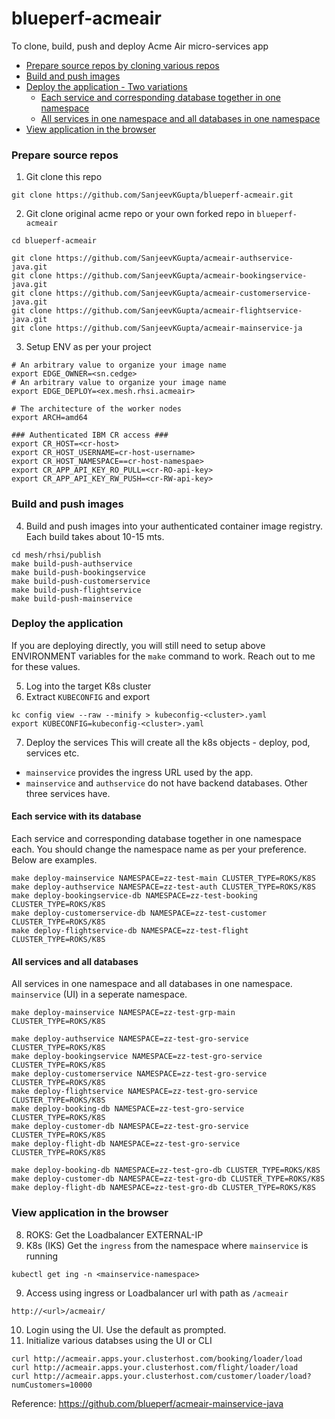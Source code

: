 # blueperf-acmeair

To clone, build, push and deploy Acme Air micro-services app

- [Prepare source repos by cloning various repos](#prepare-source-repos)
- [Build and push images](#build-and-push-images)
- [Deploy the application - Two variations](#deploy-the-application)
  - [Each service and corresponding database together in one namespace](#each-service-with-its-database)
  - [All services in one namespace and all databases in one namespace](#all-services-and-all-databases)   
- [View application in the browser](#view-application-in-the-browser)
### Prepare source repos
1. Git clone this repo
```
git clone https://github.com/SanjeevKGupta/blueperf-acmeair.git
```
2. Git clone original acme repo or your own forked repo in `blueperf-acmeair`
```
cd blueperf-acmeair

git clone https://github.com/SanjeevKGupta/acmeair-authservice-java.git
git clone https://github.com/SanjeevKGupta/acmeair-bookingservice-java.git
git clone https://github.com/SanjeevKGupta/acmeair-customerservice-java.git
git clone https://github.com/SanjeevKGupta/acmeair-flightservice-java.git
git clone https://github.com/SanjeevKGupta/acmeair-mainservice-ja
```
3. Setup ENV as per your project
```
# An arbitrary value to organize your image name
export EDGE_OWNER=<sn.cedge>
# An arbitrary value to organize your image name
export EDGE_DEPLOY=<ex.mesh.rhsi.acmeair>

# The architecture of the worker nodes
export ARCH=amd64

### Authenticated IBM CR access ###
export CR_HOST=<cr-host>
export CR_HOST_USERNAME=cr-host-username>
export CR_HOST_NAMESPACE==cr-host-namespae>
export CR_APP_API_KEY_RO_PULL=<cr-RO-api-key>
export CR_APP_API_KEY_RW_PUSH=<cr-RW-api-key>
```
### Build and push images
4. Build and push images into your authenticated container image registry. Each build takes about 10-15 mts. 
```
cd mesh/rhsi/publish
make build-push-authservice
make build-push-bookingservice
make build-push-customerservice
make build-push-flightservice
make build-push-mainservice
```
### Deploy the application
If you are deploying directly, you will still need to setup above ENVIRONMENT variables for the `make` command to work. Reach out to me for these values.

5. Log into the target K8s cluster
6. Extract `KUBECONFIG` and export
```
kc config view --raw --minify > kubeconfig-<cluster>.yaml
export KUBECONFIG=kubeconfig-<cluster>.yaml
```
7. Deploy the services
This will create all the k8s objects - deploy, pod, services etc.
- `mainservice` provides the ingress URL used by the app.
- `mainservice` and `authservice` do not have backend databases. Other three services have.

#### Each service with its database
Each service and corresponding database together in one namespace each. You should change the namespace name as per your preference. Below are examples.
```
make deploy-mainservice NAMESPACE=zz-test-main CLUSTER_TYPE=ROKS/K8S
make deploy-authservice NAMESPACE=zz-test-auth CLUSTER_TYPE=ROKS/K8S
make deploy-bookingservice-db NAMESPACE=zz-test-booking CLUSTER_TYPE=ROKS/K8S
make deploy-customerservice-db NAMESPACE=zz-test-customer CLUSTER_TYPE=ROKS/K8S
make deploy-flightservice-db NAMESPACE=zz-test-flight CLUSTER_TYPE=ROKS/K8S
```
#### All services and all databases
All services in one namespace and all databases in one namespace. `mainservice` (UI) in a seperate namespace.
```
make deploy-mainservice NAMESPACE=zz-test-grp-main CLUSTER_TYPE=ROKS/K8S

make deploy-authservice NAMESPACE=zz-test-gro-service CLUSTER_TYPE=ROKS/K8S
make deploy-bookingservice NAMESPACE=zz-test-gro-service CLUSTER_TYPE=ROKS/K8S
make deploy-customerservice NAMESPACE=zz-test-gro-service CLUSTER_TYPE=ROKS/K8S
make deploy-flightservice NAMESPACE=zz-test-gro-service CLUSTER_TYPE=ROKS/K8S
make deploy-booking-db NAMESPACE=zz-test-gro-service CLUSTER_TYPE=ROKS/K8S
make deploy-customer-db NAMESPACE=zz-test-gro-service CLUSTER_TYPE=ROKS/K8S
make deploy-flight-db NAMESPACE=zz-test-gro-service CLUSTER_TYPE=ROKS/K8S

make deploy-booking-db NAMESPACE=zz-test-gro-db CLUSTER_TYPE=ROKS/K8S
make deploy-customer-db NAMESPACE=zz-test-gro-db CLUSTER_TYPE=ROKS/K8S
make deploy-flight-db NAMESPACE=zz-test-gro-db CLUSTER_TYPE=ROKS/K8S
```
### View application in the browser
8. ROKS: Get the Loadbalancer EXTERNAL-IP 
9. K8s (IKS) Get the `ingress` from the namespace where `mainservice` is running 
```
kubectl get ing -n <mainservice-namespace>
```
9. Access using ingress or Loadbalancer url with path as `/acmeair`
```
http://<url>/acmeair/
```
10. Login using the UI. Use the default as prompted.
11. Initialize various databses using the UI or CLI
```
curl http://acmeair.apps.your.clusterhost.com/booking/loader/load
curl http://acmeair.apps.your.clusterhost.com/flight/loader/load
curl http://acmeair.apps.your.clusterhost.com/customer/loader/load?numCustomers=10000
```
Reference: https://github.com/blueperf/acmeair-mainservice-java



